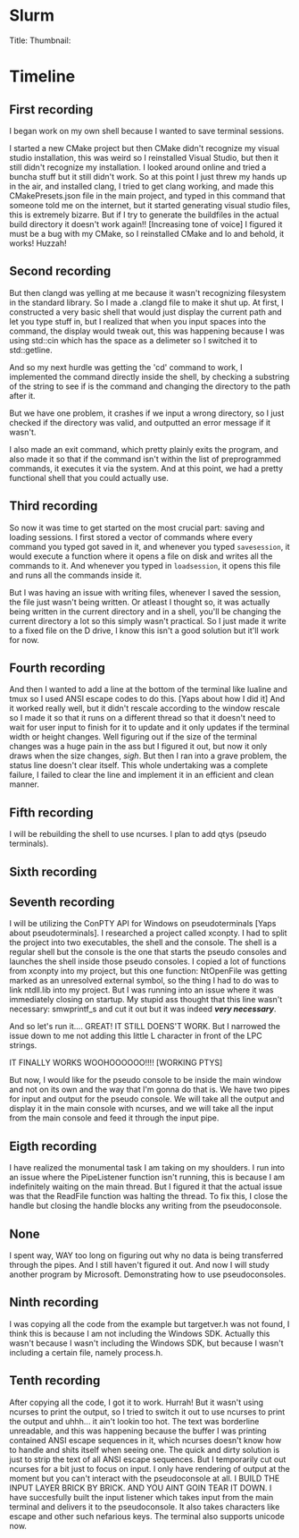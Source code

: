 # Slurm

Title:
Thumbnail:

# Timeline

## First recording 

I began work on my own shell because I wanted to save terminal sessions.

I started a new CMake project but then CMake didn't recognize my visual studio installation,
this was weird so I reinstalled Visual Studio, but then it still didn't recognize my installation.
I looked around online and tried a buncha stuff but it still didn't work.
So at this point I just threw my hands up in the air, and installed clang, I tried to get clang working,
and made this CMakePresets.json file in the main project, and typed in this command that someone told me 
on the internet, but it started generating visual studio files, this is extremely bizarre. But if I try
to generate the buildfiles in the actual build directory it doesn't work again!! [Increasing tone of voice]
I figured it must be a bug with my CMake, so I reinstalled CMake and lo and behold, it works! Huzzah!

## Second recording 

But then clangd was yelling at me because it wasn't recognizing filesystem in the standard library.
So I made a .clangd file to make it shut up.
At first, I constructed a very basic shell that would just display the current path and let you type stuff 
in, but I realized that when you input spaces into the command, the display would tweak out, this was 
happening because I was using std::cin which has the space as a delimeter so I switched it to std::getline.

And so my next hurdle was getting the 'cd' command to work, I implemented the command directly inside the shell,
by checking a substring of the string to see if is the command and changing the directory to the path after it.

But we have one problem, it crashes if we input a wrong directory, so I just checked if the directory was valid,
and outputted an error message if it wasn't.

I also made an exit command, which pretty plainly exits the program, and also made it so that if the command 
isn't within the list of preprogrammed commands, it executes it via the system. And at this point, we had a 
pretty functional shell that you could actually use.

## Third recording

So now it was time to get started on the most crucial part: saving and loading sessions.
I first stored a vector of commands where every command you typed got saved in it, and whenever you typed `savesession`,
it would execute a function where it opens a file on disk and writes all the commands to it.
And whenever you typed in `loadsession`, it opens this file and runs all the commands inside it.

But I was having an issue with writing files, whenever I saved the session, the file just wasn't being written.
Or atleast I thought so, it was actually being written in the current directory and in a shell, you'll be changing the 
current directory a lot so this simply wasn't practical.
So I just made it write to a fixed file on the D drive, I know this isn't a good solution but it'll work for now.

## Fourth recording

And then I wanted to add a line at the bottom of the terminal like lualine and tmux so I used ANSI escape codes to do this.
[Yaps about how I did it]
And it worked really well, but it didn't rescale according to the window rescale so I made it so that it runs on a different
thread so that it doesn't need to wait for user input to finish for it to update and it only updates if the terminal width
or height changes.
Well figuring out if the size of the terminal changes was a huge pain in the ass but I figured it out, but now it only draws
when the size changes, *sigh*. 
But then I ran into a grave problem, the status line doesn't clear itself.
This whole undertaking was a complete failure, I failed to clear the line and implement it in an efficient and clean manner.

## Fifth recording 

I will be rebuilding the shell to use ncurses.
I plan to add qtys (pseudo terminals).

## Sixth recording 

## Seventh recording 

I will be utilizing the ConPTY API for Windows on pseudoterminals [Yaps about pseudoterminals].
I researched a project called xconpty.
I had to split the project into two executables, the shell and the console. The shell is a regular shell but the console
is the one that starts the pseudo consoles and launches the shell inside those pseudo consoles.
I copied a lot of functions from xconpty into my project, but this one function: NtOpenFile was getting marked as 
an unresolved external symbol, so the thing I had to do was to link ntdll.lib into my project.
But I was running into an issue where it was immediately closing on startup. My stupid ass thought that this line wasn't 
necessary: smwprintf_s and cut it out but it was indeed ***very necessary***. 

And so let's run it.... GREAT! IT STILL DOENS'T WORK. But I narrowed the issue down to me not adding this little L character
in front of the LPC strings.

IT FINALLY WORKS WOOHOOOOOO!!!! [WORKING PTYS]

But now, I would like for the pseudo console to be inside the main window and not on its own and the way that I'm gonna do that is.
We have two pipes for input and output for the pseudo console. We will take all the output and display it in the main console with 
ncurses, and we will take all the input from the main console and feed it through the input pipe.

## Eigth recording

I have realized the monumental task I am taking on my shoulders.
I run into an issue where the PipeListener function isn't running, this is because I am indefinitely waiting on the main thread.
But I figured it that the actual issue was that the ReadFile function was halting the thread.
To fix this, I close the handle but closing the handle blocks any writing from the pseudoconsole.

## None 

I spent way, WAY too long on figuring out why no data is being transferred through the pipes. And I still haven't figured it out.
And now I will study another program by Microsoft. Demonstrating how to use pseudoconsoles.

## Ninth recording 

I was copying all the code from the example but targetver.h was not found, I think this is because I am not including the Windows 
SDK. Actually this wasn't because I wasn't including the Windows SDK, but because I wasn't including a certain file, namely
process.h.

## Tenth recording

After copying all the code, I got it to work. Hurrah!
But it wasn't using ncurses to print the output, so I tried to switch it out to use ncurses to print the output and uhhh...
it ain't lookin too hot. The text was borderline unreadable, and this was happening because the buffer I was printing
contained ANSI escape sequences in it, which ncurses doesn't know how to handle and shits itself when seeing one.
The quick and dirty solution is just to strip the text of all ANSI escape sequences.
But I temporarily cut out ncurses for a bit just to focus on input. I only have rendering of output at the moment but you can't 
interact with the pseudoconsole at all.
I BUILD THE INPUT LAYER BRICK BY BRICK. AND YOU AINT GOIN TEAR IT DOWN.
I have succesfully built the input listener which takes input from the main terminal and delivers it to the pseudoconsole.
It also takes characters like escape and other such nefarious keys. The terminal also supports unicode now.
